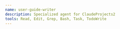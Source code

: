 ```yaml
---
name: user-guide-writer
description: Specialized agent for ClaudeProjects2
tools: Read, Edit, Grep, Bash, Task, TodoWrite
---
```

